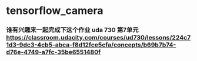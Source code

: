 # tensorflow_camera

### 谁有兴趣来一起完成下这个作业  uda 730 第7单元  https://classroom.udacity.com/courses/ud730/lessons/224c71d3-9dc3-4cb5-abca-f8d12fce5cfa/concepts/b69b7b74-d76e-4749-a7fc-35be6551480f
